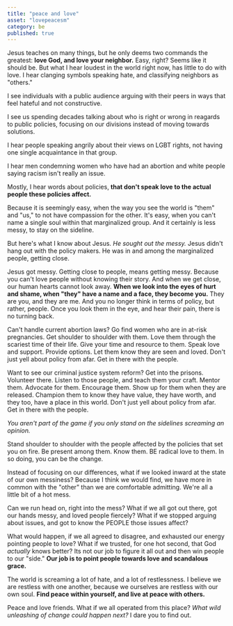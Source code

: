 ```yaml
---
title: "peace and love"
asset: "lovepeacesm" 
category: be
published: true
---
```


Jesus teaches on many things, but he only deems two commands the greatest: **love God, and love your neighbor.** Easy, right? Seems like it should be. But what I hear loudest in the world right now, has little to do with love. I hear clanging symbols speaking hate, and classifying neighbors as "others."

I see individuals with a public audience arguing with their peers in ways that feel hateful and not constructive. 

I see us spending decades talking about who is right or wrong in reagards to public policies, focusing on our divisions instead of moving towards solutions.

I hear people speaking angrily about their views on LGBT rights, not having one single acquaintance in that group. 

I hear men condemning women who have had an abortion and white people saying racism isn't really an issue. 

Mostly, I hear words about policies, **that don't speak love to the actual people these policies affect.** 

Because it is seemingly easy, when the way you see the world is "them" and "us," to not have compassion for the other. It's easy, when you can't name a single soul within that marginalized group. And it certainly is less messy, to stay on the sideline.

But here's what I know about Jesus. _He sought out the messy._ Jesus didn't hang out with the policy makers. He was in and among the marginalized people, getting close. 

Jesus got messy. Getting close to people, means getting messy. Because you can't love people without knowing their story. And when we get close, our human hearts cannot look away. **When we look into the eyes of hurt and shame, when "they" have a name and a face, they become you.** They are you, and they are me. And you no longer think in terms of policy, but rather, people. Once you look them in the eye, and hear their pain, there is no turning back. 

Can't handle current abortion laws? Go find women who are in at-risk pregnancies. Get shoulder to shoulder with them. Love them through the scariest time of their life. Give your time and resource to them. Speak love and support. Provide options. Let them know they are seen and loved. Don't just yell about policy from afar. Get in there with the people. 

Want to see our criminal justice system reform? Get into the prisons. Volunteer there. Listen to those people, and teach them your craft. Mentor them. Advocate for them. Encourage them. Show up for them when they are released. Champion them to know they have value, they have worth, and they too, have a place in this world. Don't just yell about policy from afar. Get in there with the people. 

_You aren't part of the game if you only stand on the sidelines screaming an opinion._

Stand shoulder to shoulder with the people affected by the policies that set you on fire. Be present among them. Know them. BE radical love to them. In so doing, you can be the change.

Instead of focusing on our differences, what if we looked inward at the state of our own messiness? Because I think we would find, we have more in common with the "other" than we are comfortable admitting. We're all a little bit of a hot mess.

Can we run head on, right into the mess? What if we all got out there, got our hands messy, and loved people fiercely? What if we stopped arguing about issues, and got to know the PEOPLE those issues affect? 

What would happen, if we all agreed to disagree, and exhausted our energy pointing people to love? What if we trusted, for one hot second, that God _actually_ knows better? Its not our job to figure it all out and then win people to our "side." **Our job is to point people towards love and scandalous grace.**

The world is screaming a lot of hate, and a lot of restlessness. I believe we are restless with one another, because we ourselves are restless with our own soul. **Find peace within yourself, and live at peace with others.**

Peace and love friends. What if we all operated from this place? _What wild unleashing of change could happen next?_ I dare you to find out.


